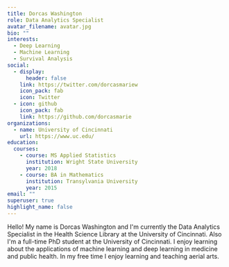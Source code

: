 ```yaml
---
title: Dorcas Washington
role: Data Analytics Specialist
avatar_filename: avatar.jpg
bio: ""
interests:
  - Deep Learning
  - Machine Learning
  - Survival Analysis
social:
  - display:
      header: false
    link: https://twitter.com/dorcasmariew
    icon_pack: fab
    icon: Twitter
  - icon: github
    icon_pack: fab
    link: https://github.com/dorcasmarie
organizations:
  - name: University of Cincinnati
    url: https://www.uc.edu/
education:
  courses:
    - course: MS Applied Statistics
      institution: Wright State University
      year: 2018
    - course: BA in Mathematics
      institution: Transylvania University
      year: 2015
email: ""
superuser: true
highlight_name: false
---
```

Hello! My name is Dorcas Washington and I'm currently the Data Analytics Specialist in the Health Science Library at the University of Cincinnati. Also I'm a full-time PhD student at the University of Cincinnati. I enjoy learning about the applications of machine learning and deep learning in medicine and public health. In my free time I enjoy learning and teaching aerial arts.


